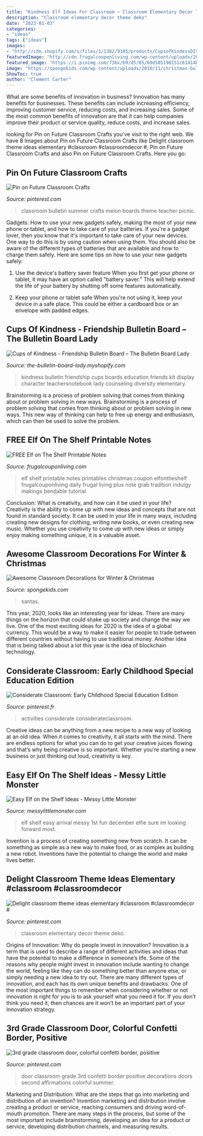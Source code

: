 ```yaml
---
title: "Kindness Elf Ideas For Classroom ~ Classroom Elementary Decor Theme Deko"
description: "Classroom elementary decor theme deko"
date: "2023-01-03"
categories:
- "ideas"
tags: ["ideas"]
images:
- "http://cdn.shopify.com/s/files/1/1382/9105/products/CupsofKindessDISPLAY_1024x1024.jpg?v=1468380379"
featuredImage: "http://cdn.frugalcouponliving.com/wp-content/uploads/2013/11/elf-on-the-shelf-ideas-free-printable-frugal-coupon-living.jpg"
featured_image: "https://i.pinimg.com/736x/69/d5/85/69d585198151c61414ba65232a4a0c86.jpg"
image: "https://spongekids.com/wp-content/uploads/2016/11/christmas-bulletin-board/9-christmas-bulletin-board-ideas.jpg"
ShowToc: true
author: "Clement Carter"
---
```



What are some benefits of innovation in business?
Innovation has many benefits for businesses. These benefits can include increasing efficiency, improving customer service, reducing costs, and increasing sales. Some of the most common benefits of innovation are that it can help companies improve their product or service quality, reduce costs, and increase sales.

	

		
looking for Pin on Future Classroom Crafts you've visit to the right web. We have 8 Images about Pin on Future Classroom Crafts like Delight classroom theme ideas elementary #classroom #classroomdecor #, Pin on Future Classroom Crafts and also Pin on Future Classroom Crafts. Here you go:
		
    
## Pin On Future Classroom Crafts

<img loading=lazy src="https://i.pinimg.com/736x/09/69/81/0969814a73b77c13f7debcc5a143f851.jpg" onerror="this.onerror=null;this.src='https://tse2.mm.bing.net/th?id=OIP.UuvtZoKaPQqMOdJHxDZnbAHaEM&amp;pid=15.1';" alt="Pin on Future Classroom Crafts">

_Source: pinterest.com_

>classroom bulletin summer crafts melon boards theme teacher picnic. 

	

Gadgets: How to use your new gadgets safely, making the most of your new phone or tablet, and how to take care of your batteries.
If you're a gadget lover, then you know that it's important to take care of your new devices. One way to do this is by using caution when using them. You should also be aware of the different types of batteries that are available and how to charge them safely. Here are some tips on how to use your new gadgets safely: 
1) Use the device's battery saver feature When you first get your phone or tablet, it may have an option called "battery saver." This will help extend the life of your battery by shutting off some features automatically. 

2) Keep your phone or tablet safe When you're not using it, keep your device in a safe place. This could be either a cardboard box or an envelope with padded edges.

    
## Cups Of Kindness - Friendship Bulletin Board – The Bulletin Board Lady

<img loading=lazy src="http://cdn.shopify.com/s/files/1/1382/9105/products/CupsofKindessDISPLAY_1024x1024.jpg?v=1468380379" onerror="this.onerror=null;this.src='https://tse4.mm.bing.net/th?id=OIP.Q5MdKXQ6m72OhwZpUC3XqwHaFj&amp;pid=15.1';" alt="Cups of Kindness - Friendship Bulletin Board – The Bulletin Board Lady">

_Source: the-bulletin-board-lady.myshopify.com_

>kindness bulletin friendship cups boards education friends kit display character teachersnotebook lady counseling diversity elementary. 

	

Brainstorming is a process of problem solving that comes from thinking about or problem solving in new ways.
Brainstorming is a process of problem solving that comes from thinking about or problem solving in new ways. This new way of thinking can help to free up energy and enthusiasm, which can then be used to solve the problem.

    
## FREE Elf On The Shelf Printable Notes

<img loading=lazy src="http://cdn.frugalcouponliving.com/wp-content/uploads/2013/11/elf-on-the-shelf-ideas-free-printable-frugal-coupon-living.jpg" onerror="this.onerror=null;this.src='https://tse4.mm.bing.net/th?id=OIP.OrHT4ESpoQ637Q34dNwzIwHaHa&amp;pid=15.1';" alt="FREE Elf on The Shelf Printable Notes">

_Source: frugalcouponliving.com_

>elf shelf printable notes printables christmas coupon elfontheshelf frugalcouponliving daily frugal living plus note grab tradition indulgy makings bendable tutorial. 

	

Conclusion: What is creativity, and how can it be used in your life?
Creativity is the ability to come up with new ideas and concepts that are not found in standard society. It can be used in your life in many ways, including creating new designs for clothing, writing new books, or even creating new music. Whether you use creativity to come up with new ideas or simply enjoy making something unique, it is a valuable asset.

    
## Awesome Classroom Decorations For Winter &amp; Christmas

<img loading=lazy src="https://spongekids.com/wp-content/uploads/2016/11/christmas-bulletin-board/9-christmas-bulletin-board-ideas.jpg" onerror="this.onerror=null;this.src='https://tse1.mm.bing.net/th?id=OIP.EYO-Go1hW4cwvbyYw4o5LAHaKv&amp;pid=15.1';" alt="Awesome Classroom Decorations for Winter &amp; Christmas">

_Source: spongekids.com_

>santas. 

	

This year, 2020, looks like an interesting year for ideas. There are many things on the horizon that could shake up society and change the way we live. One of the most exciting ideas for 2020 is the idea of a global currency. This would be a way to make it easier for people to trade between different countries without having to use traditional money. Another idea that is being talked about a lot this year is the idea of blockchain technology.

    
## Considerate Classroom: Early Childhood Special Education Edition

<img loading=lazy src="https://i.pinimg.com/736x/80/e4/c5/80e4c567ec41ffcf0257388805384a01--friendship-theme-preschool-friendship-lessons.jpg" onerror="this.onerror=null;this.src='https://tse3.mm.bing.net/th?id=OIP.wn1GYZttKQjrmEOcdwu61wHaK5&amp;pid=15.1';" alt="Considerate Classroom: Early Childhood Special Education Edition">

_Source: pinterest.fr_

>activities considerate considerateclassroom. 

	

Creative ideas can be anything from a new recipe to a new way of looking at an old idea. When it comes to creativity, it all starts with the mind. There are endless options for what you can do to get your creative juices flowing and that’s why being creative is so important. Whether you’re starting a new business or just thinking out loud, creativity is key.

    
## Easy Elf On The Shelf Ideas - Messy Little Monster

<img loading=lazy src="https://2.bp.blogspot.com/-pP-7kxIQOy0/VGPbh4bGPcI/AAAAAAAABFk/JH7WeOQL_Rk/s640/1500975_10151925407443089_1180067593_o.jpg" onerror="this.onerror=null;this.src='https://tse2.mm.bing.net/th?id=OIP.me5Pl5oTLY7SQXDHH8ZYqAHaJ4&amp;pid=15.1';" alt="Easy Elf on the Shelf Ideas - Messy Little Monster">

_Source: messylittlemonster.com_

>elf shelf easy arrival messy 1st fun december elfie sure im looking forward most. 

	

Invention is a process of creating something new from scratch. It can be something as simple as a new way to make food, or as complex as building a new robot. Inventions have the potential to change the world and make lives better.

    
## Delight Classroom Theme Ideas Elementary #classroom #classroomdecor #

<img loading=lazy src="https://i.pinimg.com/736x/cd/2f/8e/cd2f8edc478d38a108ec08c5738f4a04.jpg" onerror="this.onerror=null;this.src='https://tse2.mm.bing.net/th?id=OIP.TXrbeoMThgICCEGadr6TRwHaN2&amp;pid=15.1';" alt="Delight classroom theme ideas elementary #classroom #classroomdecor #">

_Source: pinterest.com_

>classroom elementary decor theme deko. 

	

Origins of Innovation: Why do people invest in innovation?
Innovation is a term that is used to describe a range of different activities and ideas that have the potential to make a difference in someone’s life. Some of the reasons why people might invest in innovation include wanting to change the world, feeling like they can do something better than anyone else, or simply needing a new idea to try out. There are many different types of innovation, and each has its own unique benefits and drawbacks. One of the most important things to remember when considering whether or not innovation is right for you is to ask yourself what you need it for. If you don’t think you need it, then chances are it won’t be an important part of your Innovation strategy.

    
## 3rd Grade Classroom Door, Colorful Confetti Border, Positive

<img loading=lazy src="https://i.pinimg.com/736x/69/d5/85/69d585198151c61414ba65232a4a0c86.jpg" onerror="this.onerror=null;this.src='https://tse1.mm.bing.net/th?id=OIP.I8EOwHHrIdHVp0P5mbHLAgHaPZ&amp;pid=15.1';" alt="3rd grade classroom door, colorful confetti border, positive">

_Source: pinterest.com_

>door classroom grade 3rd confetti border positive decorations doors second affirmations colorful summer. 

	

Marketing and Distribution: What are the steps that go into marketing and distribution of an invention?
Invention marketing and distribution involve creating a product or service, reaching consumers and driving word-of-mouth promotion. There are many steps in the process, but some of the most important include brainstorming, developing an idea for a product or service, developing distribution channels, and measuring results.


